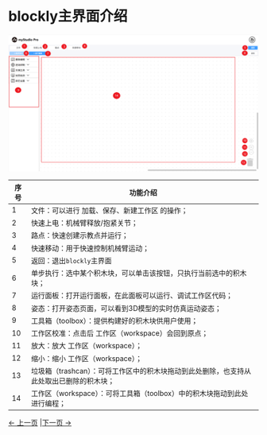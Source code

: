 # blockly主界面介绍

<img src="../../../resources/3-FunctionsAndApplications/5.myBlockly/blockly/Interface.png" />

| 序号 | 功能介绍                                                     |
| ---- | ------------------------------------------------------------ |
| 1    | 文件：可以进行 加载、保存、新建工作区 的操作；               |
| 2    | 快速上电：机械臂释放/抱紧关节；                              |
| 3    | 路点：快速创建示教点并运行；                                 |
| 4    | 快速移动：用于快速控制机械臂运动；                           |
| 5    | 返回：退出`blockly`主界面                                    |
| 6    | 单步执行：选中某个积木块，可以单击该按钮，只执行当前选中的积木块； |
| 7    | 运行面板：打开运行面板，在此面板可以运行、调试工作区代码；   |
| 8    | 姿态：打开姿态页面，可以看到3D模型的实时仿真运动姿态；       |
| 9    | 工具箱（toolbox）：提供构建好的积木块供用户使用；            |
| 10   | 工作区校准：点击后 工作区（workspace）会回到原点；           |
| 11   | 放大：放大 工作区（workspace）；                             |
| 12   | 缩小：缩小 工作区（workspace）；                             |
| 13   | 垃圾箱（trashcan）：可将工作区中的积木块拖动到此处删除，也支持从此处取出已删除的积木块； |
| 14   | 工作区（workspace）：可将工具箱（toolbox）中的积木块拖动到此处 进行编程； |

[← 上一页](./5.5.1-blocklyFirstUse.md) |[下一页 →](./5.5.3-littleCase.md)